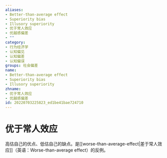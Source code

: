 ```yaml
---
aliases:
- Better-than-average effect
- Superiority bias
- Illusory superiority
- 优于常人效应
- 优越感偏差
- ""
category:
- 行为经济学
- 认知偏见
- 认知偏差
- 认知偏误
groups: 社会偏差
name:
- Better-than-average effect
- Superiority bias
- Illusory superiority
zhname:
- 优于常人效应
- 优越感偏差
id: 20220703225823_ed1be41bae724710
---
```


# 优于常人效应

高估自己的优点、低估自己的缺点。是[[worse-than-average-effect|差于常人效应]]（英语：Worse-than-average effect）的反例。
